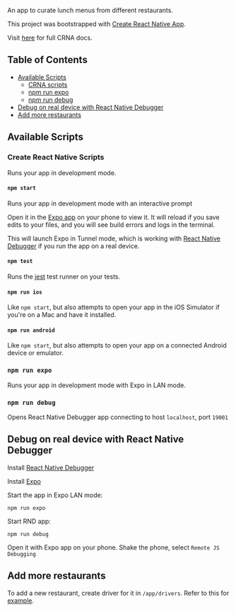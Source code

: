 An app to curate lunch menus from different restaurants. 

This project was bootstrapped with [Create React Native App](https://github.com/react-community/create-react-native-app).

Visit [here](https://github.com/react-community/create-react-native-app/blob/master/react-native-scripts/template/README.md) for full CRNA docs.


## Table of Contents

* [Available Scripts](#available-scripts)
  * [CRNA scripts](#crna-scripts)
  * [npm run expo](#npm-run-expo)
  * [npm run debug](#npm-run-debug)
* [Debug on real device with React Native Debugger](#debug-on-real-device-with-react-native-debugger)
* [Add more restaurants](#add-more-restaurants)


## Available Scripts

### Create React Native Scripts

Runs your app in development mode.

#### `npm start`

Runs your app in development mode with an interactive prompt

Open it in the [Expo app](https://expo.io) on your phone to view it. It will reload if you save edits to your files, and you will see build errors and logs in the terminal. 

This will launch Expo in Tunnel mode, which is working with [React Native Debugger](https://github.com/jhen0409/react-native-debugger) if you run the app on a real device.


#### `npm test`

Runs the [jest](https://github.com/facebook/jest) test runner on your tests.

#### `npm run ios`

Like `npm start`, but also attempts to open your app in the iOS Simulator if you're on a Mac and have it installed.

#### `npm run android`

Like `npm start`, but also attempts to open your app on a connected Android device or emulator. 


### `npm run expo`

Runs your app in development mode with Expo in LAN mode.

### `npm run debug`

Opens React Native Debugger app connecting to host `localhost`, port `19001`

## Debug on real device with React Native Debugger

Install [React Native Debugger](https://github.com/jhen0409/react-native-debugger)

Install [Expo](https://docs.expo.io/versions/latest/introduction/installation.html)

Start the app in Expo LAN mode:

`npm run expo`

Start RND app:

`npm run debug`

Open it with Expo app on your phone. Shake the phone, select `Remote JS Debugging`


## Add more restaurants

To add a new restaurant, create driver for it in `/app/drivers`. Refer to this for [example](https://github.com/kienbd/lounaslista/blob/master/app/drivers/dipoli.js).









